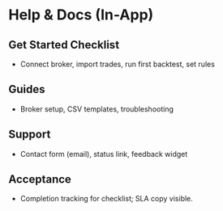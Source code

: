 # Help & Docs (In-App)

## Get Started Checklist
- Connect broker, import trades, run first backtest, set rules

## Guides
- Broker setup, CSV templates, troubleshooting

## Support
- Contact form (email), status link, feedback widget

## Acceptance
- Completion tracking for checklist; SLA copy visible.
